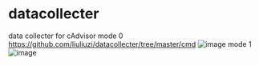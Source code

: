 # datacollecter
data collecter for cAdvisor
mode 0
https://github.com/liuliuzi/datacollecter/tree/master/cmd
![image](https://github.com/liuliuzi/datacollecter/tree/master/img/mode0.jpg)
mode 1
![image](https://github.com/liuliuzi/datacollecter/tree/master/img/mode1.jpg)
